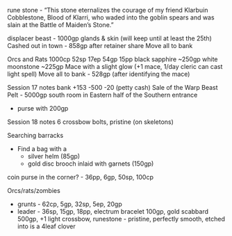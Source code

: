 rune stone - “This stone eternalizes the courage of my friend Klarbuin Cobblestone, Blood of Klarri, who waded into the goblin spears and was slain at the Battle of Maiden’s Stone.”


displacer beast - 1000gp
glands & skin (will keep until at least the 25th)
Cashed out in town - 858gp after retainer share
Move all to bank

Orcs and Rats
1000cp 52sp 17ep 54gp 15pp
black sapphire ~250gp
white moonstone ~225gp
Mace with a slight glow (+1 mace, 1/day cleric can cast light spell)
Move all to bank - 528gp (after identifying the mace)

Session 17 notes
bank +153 -500 -20 (petty cash)
Sale of the Warp Beast Pelt - 5000gp
south room in Eastern half of the Southern entrance
- purse with 200gp

Session 18 notes
6 crossbow bolts, pristine (on skeletons)

Searching barracks
- Find a bag with a
	- silver helm (85gp)
	- gold disc brooch inlaid with garnets (150gp)

coin purse in the corner? - 36pp, 6gp, 50sp, 100cp

Orcs/rats/zombies
- grunts - 62cp, 5gp, 32sp, 5ep, 20gp
- leader - 36sp, 15gp, 18pp, electrum bracelet 100gp, gold scabbard 500gp, +1 light crossbow, runestone - pristine, perfectly smooth, etched into is a 4leaf clover